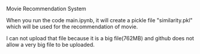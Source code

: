 Movie Recommendation System

When you run the code main.ipynb, it will create a pickle file "similarity.pkl" which will be used for the recommendation of movie.

I can not upload that file because it is a big file(762MB) and github does not allow a very big file to be uploaded.
